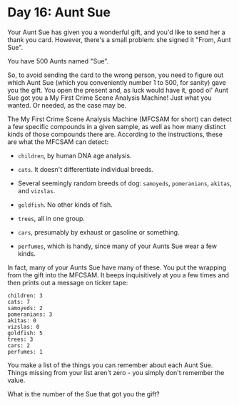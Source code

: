 # Day 16: Aunt Sue

Your Aunt Sue has given you a wonderful gift, and you'd like to send her a thank
you card. However, there's a small problem: she signed it "From, Aunt Sue".

You have 500 Aunts named "Sue".

So, to avoid sending the card to the wrong person, you need to figure out which
Aunt Sue (which you conveniently number 1 to 500, for sanity) gave you the gift.
You open the present and, as luck would have it, good ol' Aunt Sue got you a My
First Crime Scene Analysis Machine! Just what you wanted. Or needed, as the case
may be.

The My First Crime Scene Analysis Machine (MFCSAM for short) can detect a few
specific compounds in a given sample, as well as how many distinct kinds of
those compounds there are. According to the instructions, these are what the
MFCSAM can detect:

- `children`, by human DNA age analysis.

- `cats`. It doesn't differentiate individual breeds.

- Several seemingly random breeds of dog: `samoyeds`, `pomeranians`, `akitas`,
  and `vizslas`.

- `goldfish`. No other kinds of fish.

- `trees`, all in one group.

- `cars`, presumably by exhaust or gasoline or something.

- `perfumes`, which is handy, since many of your Aunts Sue wear a few kinds.

In fact, many of your Aunts Sue have many of these. You put the wrapping from
the gift into the MFCSAM. It beeps inquisitively at you a few times and then
prints out a message on ticker tape:

```
children: 3
cats: 7
samoyeds: 2
pomeranians: 3
akitas: 0
vizslas: 0
goldfish: 5
trees: 3
cars: 2
perfumes: 1
```

You make a list of the things you can remember about each Aunt Sue. Things
missing from your list aren't zero - you simply don't remember the value.

What is the number of the Sue that got you the gift?
